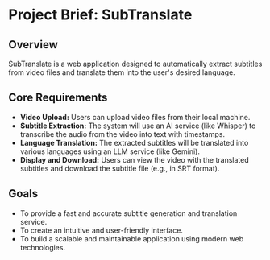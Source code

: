# Project Brief: SubTranslate

## Overview

SubTranslate is a web application designed to automatically extract subtitles from video files and translate them into the user's desired language.

## Core Requirements

- **Video Upload:** Users can upload video files from their local machine.
- **Subtitle Extraction:** The system will use an AI service (like Whisper) to transcribe the audio from the video into text with timestamps.
- **Language Translation:** The extracted subtitles will be translated into various languages using an LLM service (like Gemini).
- **Display and Download:** Users can view the video with the translated subtitles and download the subtitle file (e.g., in SRT format).

## Goals

- To provide a fast and accurate subtitle generation and translation service.
- To create an intuitive and user-friendly interface.
- To build a scalable and maintainable application using modern web technologies.
